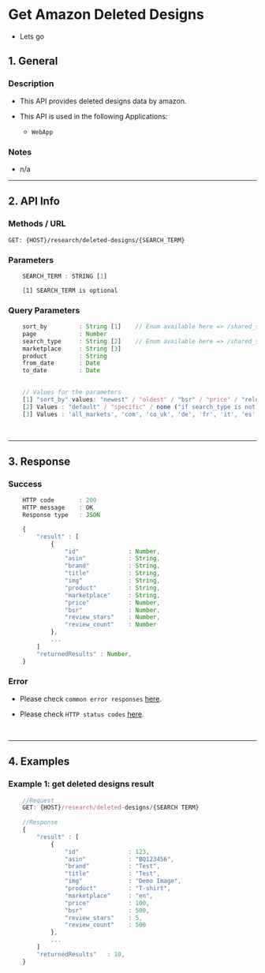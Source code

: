 # Get Amazon Deleted Designs

- Lets go

## 1. General

### Description

- This API provides deleted designs data by amazon.

- This API is used in the following Applications: 

    - `WebApp`

### Notes

- n/a


----
## 2. API Info

### Methods / URL

    GET: {HOST}/research/deleted-designs/{SEARCH_TERM}

### Parameters

```javascript
    SEARCH_TERM : STRING [1]
```
```
    [1] SEARCH_TERM is optional
```

### Query Parameters

```javascript
    sort_by         : String [1]    // Enum available here => /shared_sync/constants/shared/research/research_api/deleted-designs.constants.ts
    page            : Number    
    search_type     : String [2]    // Enum available here => /shared_sync/constants/shared/research/research_api/deleted-designs.constants.ts
    marketplace     : String [3]
    product         : String 
    from_date       : Date
    to_date         : Date
    
```
```javascript
    // Values for the parameters
    [1] "sort_by" values: "newest" / "oldest" / "bsr" / "price" / "relevant" / "random" / "review"
    [2] Values : "default" / "specific" / none ("if search_type is not avaliable then API will use 'default'")
    [3] Values : 'all_markets', 'com', 'co_uk', 'de', 'fr', 'it', 'es'
```

&nbsp;

-----
## 3. Response

### Success

```javascript
    HTTP code       : 200
    HTTP message    : OK
    Response type   : JSON
```
```javascript
    {
        "result" : [
            { 
                "id"              : Number,
                "asin"            : String,
                "brand"           : String,
                "title"           : String,
                "img"             : String,
                "product"         : String,
                "marketplace"     : String,
                "price"           : Number,
                "bsr"             : Number,
                "review_stars"    : Number,
                "review_count"    : Number
            },
            ...
        ]
        "returnedResults" : Number,
    }
```

### Error

 - Please check `common error responses` [here](../common/error_response.md).

 - Please check `HTTP status codes` [here](../common/http_code.md).

&nbsp;

----
## 4. Examples

### Example 1: get deleted designs result
```javascript
    //Request
    GET: {HOST}/research/deleted-designs/{SEARCH TERM}
    
    //Response
    {
        "result" : [
            { 
                "id"              : 123,
                "asin"            : "BQ123456",
                "brand"           : "Test",
                "title"           : "Test",
                "img"             : "Demo Image",
                "product"         : "T-shirt",
                "marketplace"     : "en",
                "price"           : 100,
                "bsr"             : 500,
                "review_stars"    : 5,
                "review_count"    : 500
            },
            ...
        ]
        "returnedResults"   : 10,
    }
```
